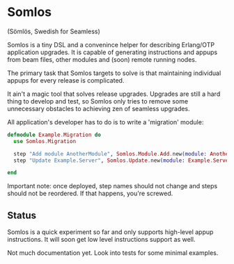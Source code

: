 # Somlos

(Sömlös, Swedish for Seamless)

Somlos is a tiny DSL and a convenince helper for describing Erlang/OTP application upgrades.
It is capable of generating instructions and appups from beam files, other modules and (soon) remote running nodes.

The primary task that Somlos targets to solve is that maintaining individual appups for 
every release is complicated. 

It ain't a magic tool that solves release upgrades. Upgrades are still a hard thing to develop and test, so Somlos only tries to remove some unnecessary obstacles to achieving zen of seamless upgrades.

All application's developer has to do is to write a 'migration' module:

```elixir
defmodule Example.Migration do
  use Somlos.Migration

  step "Add module AnotherModule", Somlos.Module.Add.new(module: AnotherModule)
  step "Update Example.Server", Somlos.Update.new(module: Example.Server)

end
```

Important note: once deployed, step names should not change and steps should not be reordered. If that happens, you're screwed.

## Status

Somlos is a quick experiment so far and only supports high-level appup instructions. It will soon get low level instructions support as well.

Not much documentation yet. Look into tests for some minimal examples.